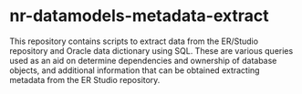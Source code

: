 # nr-datamodels-metadata-extract
This repository contains scripts to extract data from the ER/Studio repository and Oracle data dictionary using SQL. These are various queries used as an aid on determine dependencies and ownership of database objects, and additional information that can be obtained extracting metadata from the ER Studio repository. 
